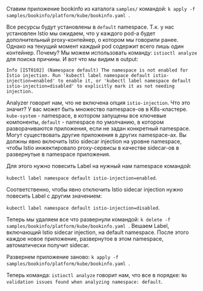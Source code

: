 Ставим приложение bookinfo из каталога `samples/` командой: `k apply -f samples/bookinfo/platform/kube/bookinfo.yaml `.

Все ресурсы будут установлены в `default` namespace. Т.к. у нас установлен Istio мы ожидаем, что у каждого pod-а будет дополнительный proxy-контейнер, о котором мы говорили ранее. Однако на текущий момент каждый pod содержит всего лишь один контейнер. Почему? Мы можем использовать команду: `istioctl analyze` для поиска причины. И вот что мы видим в output:

`Info [IST0102] (Namespace default) The namespace is not enabled for Istio injection. Run 'kubectl label namespace default istio-injection=enabled' to enable it, or 'kubectl label namespace default istio-injection=disabled' to explicitly mark it as not needing injection.`

Analyzer говорит нам, что не включена опция `istio-injection`. Что это значит? У вас может быть множество namespace-ов в K8s-кластере. `kube-system` - namespace, в котором запущены все ключевые компоненты, `default` - namespace по умолчанию, в котором разворачиваются приложения, если не задан конкретный namespace. Могут существовать другие приложения в других namespace-ах. Вы должны явно включить Istio sidecar injection на уровне namespace, чтобы Istio инжектировало proxy-сервисы в качестве sidecar-ов в развернутые в namespace приложения.

Для этого нужно повесить Label на нужный нам namespace командой:

`kubectl label namespace default istio-injection=enabled`.

Соответственно, чтобы явно отключить Istio sidecar injection нужно повесить Label с другим значением:

`kubectl label namespace default istio-injection=disabled`.

Теперь мы удаляем все что развернули командой: `k delete -f samples/bookinfo/platform/kube/bookinfo.yaml `. Вешаем Label, включающий Istio sidecar injection, на default namespace. После этого каждое новое приложение, развернутое в этом namespace, автоматически получит sidecar.

Развернем приложение заново: `k apply -f samples/bookinfo/platform/kube/bookinfo.yaml `.

Теперь команда: `istioctl analyze` говорит нам, что все в порядке: `No validation issues found when analyzing namespace: default`.